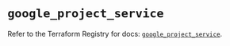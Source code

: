 # `google_project_service`

Refer to the Terraform Registry for docs: [`google_project_service`](https://registry.terraform.io/providers/hashicorp/google-beta/5.21.0/docs/resources/google_project_service).
